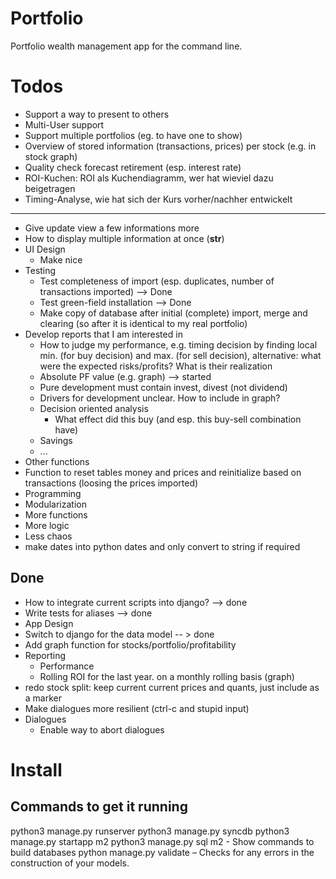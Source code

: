 Portfolio
=========

Portfolio wealth management app for the command line.

Todos
=====
* Support a way to present to others
* Multi-User support
* Support multiple portfolios (eg. to have one to show)
* Overview of stored information (transactions, prices) per stock (e.g. in stock graph)
* Quality check forecast retirement (esp. interest rate)
* ROI-Kuchen: ROI als Kuchendiagramm, wer hat wieviel dazu beigetragen
* Timing-Analyse, wie hat sich der Kurs vorher/nachher entwickelt

---

* Give update view a few informations more
* How to display multiple information at once (__str__)
* UI Design
  * Make nice
* Testing
  * Test completeness of import (esp. duplicates, number of transactions imported) --> Done
  * Test green-field installation --> Done
  * Make copy of database after initial (complete) import, merge and clearing (so after it is identical to my real portfolio)
* Develop reports that I am interested in
  * How to judge my performance, e.g. timing decision by finding local min. (for buy decision) and max. (for sell decision), alternative: what were the expected risks/profits? What is their realization
   * Absolute PF value (e.g. graph) --> started
    * Pure development must contain invest, divest (not dividend)
    * Drivers for development unclear. How to include in graph?
   * Decision oriented analysis
     * What effect did this buy (and esp. this buy-sell combination have)
  * Savings
  * ...
* Other functions
 * Function to reset tables money and prices and reinitialize based on transactions (loosing the prices imported)
* Programming
 * Modularization
 * More functions
 * More logic
 * Less chaos
 * make dates into python dates and only convert to string if required

Done
---
* How to integrate current scripts into django? --> done
* Write tests for aliases --> done
* App Design
* Switch to django for the data model -- > done
* Add graph function for stocks/portfolio/profitability
* Reporting
  * Performance
  * Rolling ROI for the last year. on a monthly rolling basis (graph)
 * redo stock split: keep current current prices and quants, just include as a marker
 * Make dialogues more resilient (ctrl-c and stupid input) 
* Dialogues
  * Enable way to abort dialogues


Install
===
Commands to get it running
---
python3 manage.py runserver
python3 manage.py syncdb
python3 manage.py startapp m2
python3 manage.py sql m2 - Show commands to build databases
python manage.py validate – Checks for any errors in the construction of your models.
